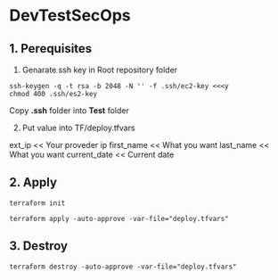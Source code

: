 # DevTestSecOps

## 1. Perequisites

1. Genarate ssh key
in Root repository folder

```
ssh-keygen -q -t rsa -b 2048 -N '' -f .ssh/ec2-key <<<y
chmod 400 .ssh/es2-key
```
Copy **.ssh** folder into **Test** folder 

2. Put value into TF/deploy.tfvars

ext_ip       << Your proveder ip
first_name   << What you want
last_name    << What you want
current_date << Current date

## 2. Apply

```
terraform init

terraform apply -auto-approve -var-file="deploy.tfvars" 
```

## 3. Destroy

```
terraform destroy -auto-approve -var-file="deploy.tfvars" 
```
